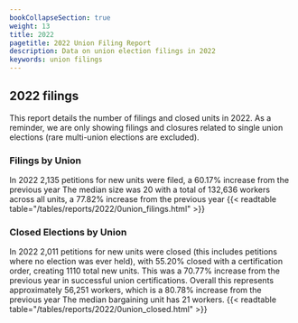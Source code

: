 ```yaml
---
bookCollapseSection: true
weight: 13
title: 2022
pagetitle: 2022 Union Filing Report
description: Data on union election filings in 2022
keywords: union filings
---
```


## 2022 filings

This report details the number of filings and closed units in 2022. As a reminder, we are only showing filings and closures related to single union elections (rare multi-union elections are excluded).

### Filings by Union
In 2022 2,135 petitions for new units were filed, a 60.17% increase from the previous year The median size was 20 with a total of 132,636 workers across all units, a 77.82% increase from the previous year
{{< readtable table="/tables/reports/2022/0union_filings.html" >}}

### Closed Elections by Union
In 2022 2,011 petitions for new units were closed (this includes petitions where no election was ever held), with 55.20% closed with a certification order, creating 1110 total new units. This was a 70.77% increase from the previous year in successful union certifications. Overall this represents approximately 56,251 workers, which is a 80.78% increase from the previous year The median bargaining unit has 21 workers.
{{< readtable table="/tables/reports/2022/0union_closed.html" >}}
